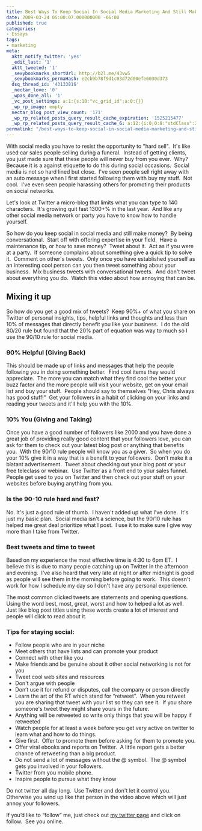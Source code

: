 ```yaml
---
title: Best Ways To Keep Social In Social Media Marketing And Still Make Money
date: 2009-03-24 05:00:07.000000000 -06:00
published: true
categories:
- Essays
tags:
- marketing
meta:
  aktt_notify_twitter: 'yes'
  _edit_last: '1'
  aktt_tweeted: '1'
  _sexybookmarks_shortUrl: http://b2l.me/43vw5
  _sexybookmarks_permaHash: e2cb9b78f9d1c03d72d00efe6030d373
  dsq_thread_id: '43133816'
  _nectar_love: '0'
  _wpas_done_all: '1'
  _vc_post_settings: a:1:{s:10:"vc_grid_id";a:0:{}}
  _wp_rp_image: empty
  nectar_blog_post_view_count: '171'
  _wp_rp_related_posts_query_result_cache_expiration: '1525215477'
  _wp_rp_related_posts_query_result_cache_6: a:12:{i:0;O:8:"stdClass":2:{s:7:"post_id";s:4:"1619";s:5:"score";s:17:"94.53159283411411";}i:1;O:8:"stdClass":2:{s:7:"post_id";s:4:"2132";s:5:"score";s:17:"70.83515985258146";}i:2;O:8:"stdClass":2:{s:7:"post_id";s:4:"1681";s:5:"score";s:17:"63.99281045622498";}i:3;O:8:"stdClass":2:{s:7:"post_id";s:4:"2144";s:5:"score";s:17:"63.96995725189444";}i:4;O:8:"stdClass":2:{s:7:"post_id";s:4:"1650";s:5:"score";s:17:"63.74760581208787";}i:5;O:8:"stdClass":2:{s:7:"post_id";s:4:"1451";s:5:"score";s:18:"63.737108661059224";}i:6;O:8:"stdClass":2:{s:7:"post_id";s:4:"1647";s:5:"score";s:17:"57.90096642013642";}i:7;O:8:"stdClass":2:{s:7:"post_id";s:4:"2830";s:5:"score";s:17:"56.49181885463844";}i:8;O:8:"stdClass":2:{s:7:"post_id";s:4:"1919";s:5:"score";s:17:"56.49181885463844";}i:9;O:8:"stdClass":2:{s:7:"post_id";s:4:"1801";s:5:"score";s:17:"55.33427363637355";}i:10;O:8:"stdClass":2:{s:7:"post_id";s:4:"1383";s:5:"score";s:18:"52.023099771059286";}i:11;O:8:"stdClass":2:{s:7:"post_id";s:4:"1278";s:5:"score";s:18:"52.023099771059286";}}
permalink: "/best-ways-to-keep-social-in-social-media-marketing-and-still-make-money/"
---
```

<p>With social media you have to resist the opportunity to "hard sell".  It's like used car sales people selling during a funeral.  Instead of getting clients, you just made sure that these people will never buy from you ever.  Why?  Because it is a against etiquette to do this during social occasions.  Social media is not so hard lined but close.  I've seen people sell right away with an auto message when I first started following them with buy my stuff.  Not cool.  I've even seen people harassing others for promoting their products on social networks.</p>
<div>
<p>Let's look at Twitter a micro-blog that limits what you can type to 140 characters.  It's growing quit fast 1300+% in the last year.  And like any other social media network or party you have to know how to handle yourself.</p>
<p>So how do you keep social in social media and still make money?  By being conversational.  Start off with offering expertise in your field.  Have a maintenance tip, or how to save money?  Tweet about it.  Act as if you were at a party.  If someone complains about something give a quick tip to solve it.  Comment on other's tweets.  Only once you have established yourself as an interesting cool person can you then tweet something about your business.  Mix business tweets with conversational tweets.  And don't tweet about everything you do.  Watch this video about how annoying that can be.</p>
<p><object width="425" height="344" data="http://www.youtube.com/v/ALbH63Ali9U&amp;color1=0xb1b1b1&amp;color2=0xcfcfcf&amp;feature=player_embedded&amp;fs=1" type="application/x-shockwave-flash"><param name="allowFullScreen" value="true" /><param name="src" value="http://www.youtube.com/v/ALbH63Ali9U&amp;color1=0xb1b1b1&amp;color2=0xcfcfcf&amp;feature=player_embedded&amp;fs=1" /><param name="allowfullscreen" value="true" /></object></p>
<h2>Mixing it up</h2>
<p>So how do you get a good mix of tweets?  Keep 90%+ of what you share on Twitter of personal insights, tips, helpful links and thoughts and less than 10% of messages that directly benefit you like your business.  I do the old 80/20 rule but found that the 20% part of equation was way to much so I use the 90/10 rule for social media.</p>
<h3>90% Helpful (Giving Back)</h3>
<p>This should be made up of links and messages that help the people following you in doing something better.  Find cool items they would appreciate.  The more you can match what they find cool the better your buzz factor and the more people will visit your website, get on your email list and buy your stuff.  People should say to themselves "Hey, Chris always has good stuff!"  Get your followers in a habit of clicking on your links and reading your tweets and it'll help you with the 10%.</p>
<h3>10% You (Giving and Taking)</h3>
<p>Once you have a good number of followers like 2000 and you have done a great job of providing really good content that your followers love, you can ask for them to check out your latest blog post or anything that benefits you.  With the 90/10 rule people will know you as a giver.  So when you do your 10% give it in a way that is a benefit to your followers.  Don't make it a blatant advertisement.  Tweet about checking out your blog post or your free teleclass or webinar.  Use Twitter as a front end to your sales funnel.  People get used to you on Twitter and then check out your stuff on your websites before buying anything from you.</p>
<h3>Is the 90-10 rule hard and fast?</h3>
<p>No. It's just a good rule of thumb.  I haven't added up what I've done.  It's just my basic plan.  Social media isn't a science, but the 90/10 rule has helped me great deal prioritize what I post.  I use it to make sure I give way more than I take from Twitter.</p>
<h3><strong>Best tweets and time to tweet</strong></h3>
<p>Based on my experience the most effective time is 4:30 to 6pm ET.  I believe this is due to many people catching up on Twitter in the afternoon and evening.  I've also heard that very late at night or after midnight is good as people will see them in the morning before going to work.  This doesn't work for how I schedule my day so I don't have any personal experience.</p>
<p>The most common clicked tweets are statements and opening questions.  Using the word best, most, great, worst and how to helped a lot as well.  Just like blog post titles using these words create a lot of interest and people will click to read about it.</p>
<h3>Tips for staying social:</h3>
<ul>
<li>Follow people who are in your niche</li>
<li>Meet others that have lists and can promote your product</li>
<li>Connect with other like you</li>
<li>Make friends and be genuine about it other social networking is not for you</li>
<li>Tweet cool web sites and resources</li>
<li>Don't argue with people</li>
<li>Don’t use it for refund or disputes, call the company or person directly</li>
<li>Learn the art of the RT which stand for “retweet”.  When you retweet you are sharing that tweet with your list so they can see it.  If you share someone's tweet they might share yours in the future.</li>
<li>Anything will be retweeted so write only things that you will be happy if retweeted</li>
<li>Watch people for at least a week before you get very active on twitter to learn what and how to do things.</li>
<li>Give first.  Offer to promote them before asking for them to promote you.</li>
<li>Offer viral ebooks and reports on Twitter.  A little report gets a better chance of retweeting than a big product.</li>
<li>Do not send a lot of messages without the @ symbol.  The @ symbol gets you involved in your followers.</li>
<li>Twitter from you mobile phone.</li>
<li>Inspire people to pursue what they know</li>
</ul>
<p>Do not twitter all day long.  Use Twitter and don't let it control you.  Otherwise you wind up like that person in the video above which will just annoy your followers.</p></div>
<p>If you’d like to “follow” me, just check out <a id="drz3" title="my twitter page" href="http://www.twitter.com/EagleChris" target="_blank" rel="nofollow">my twitter page</a> and click on follow.  See you online.</p>
